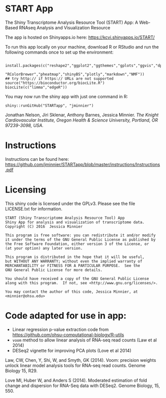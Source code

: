 # START App 

The Shiny Transcriptome Analysis Resource Tool (START) App: 
A Web-Based RNAseq Analysis and Visualization Resource

The app is hosted on Shinyapps.io here:
<https://kcvi.shinyapps.io/START/>

To run this app locally on your machine, download R or RStudio and run the following commands once to set up the environment:
```

install.packages(c("reshape2","ggplot2","ggthemes","gplots","ggvis","dplyr","tidyr","DT",
                   "RColorBrewer","pheatmap","shinyBS","plotly","markdown","NMF"))
## try http:// if https:// URLs are not supported
source("https://bioconductor.org/biocLite.R")
biocLite(c("limma","edgeR"))

```

You may now run the shiny app with just one command in R:

```
shiny::runGitHub("STARTapp", "jminnier")
```

Jonathan Nelson, Jiri Sklenar, Anthony Barnes, Jessica Minnier.
*The Knight Cardiovascular Institute, Oregon Health & Science University, Portland, OR 97239-3098, USA.*

# Instructions

Instructions can be found here: <https://github.com/jminnier/STARTapp/blob/master/instructions/Instructions.pdf> 

# Licensing

This shiny code is licensed under the GPLv3. Please see the file LICENSE.txt for
information.

    START (Shiny Transcriptome Analysis Resource Tool) App
    Shiny App for analysis and visualization of transcriptome data.
    Copyright (C) 2016  Jessica Minnier

    This program is free software: you can redistribute it and/or modify
    it under the terms of the GNU General Public License as published by
    the Free Software Foundation, either version 3 of the License, or
    (at your option) any later version.

    This program is distributed in the hope that it will be useful,
    but WITHOUT ANY WARRANTY; without even the implied warranty of
    MERCHANTABILITY or FITNESS FOR A PARTICULAR PURPOSE.  See the
    GNU General Public License for more details.

    You should have received a copy of the GNU General Public License
    along with this program.  If not, see <http://www.gnu.org/licenses/>.

    You may contact the author of this code, Jessica Minnier, at <minnier@ohsu.edu>
    
# Code adapted for use in app:

- Linear regression p-value extraction code from <https://github.com/ohsu-computational-biology/R-utils>
- `voom` method to allow linear analysis of RNA-seq read counts (Law et al 2014)
- DESeq2 vignette for improving PCA plots (Love et al 2014)


Law, CW, Chen, Y, Shi, W, and Smyth, GK (2014). Voom: precision weights unlock
linear model analysis tools for RNA-seq read counts. Genome Biology 15, R29.

Love MI, Huber W, and Anders S (2014). Moderated
  estimation of fold change and dispersion for RNA-Seq data with DESeq2.
  Genome Biology, 15, 550.
